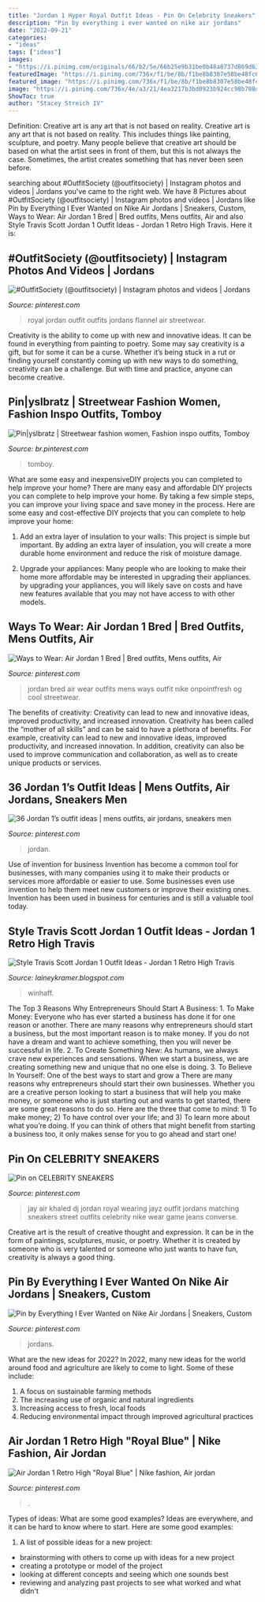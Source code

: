 ```yaml
---
title: "Jordan 1 Hyper Royal Outfit Ideas - Pin On Celebrity Sneakers"
description: "Pin by everything i ever wanted on nike air jordans"
date: "2022-09-21"
categories:
- "ideas"
tags: ["ideas"]
images:
- "https://i.pinimg.com/originals/66/b2/5e/66b25e9b31be0b48a8737d869d63671d.jpg"
featuredImage: "https://i.pinimg.com/736x/f1/be/8b/f1be8b8307e58be48fc6b799d713162b--nike-style-mens-style.jpg"
featured_image: "https://i.pinimg.com/736x/f1/be/8b/f1be8b8307e58be48fc6b799d713162b--nike-style-mens-style.jpg"
image: "https://i.pinimg.com/736x/4e/a3/21/4ea3217b3bd0923b924cc98b708d5efb.jpg"
ShowToc: true
author: "Stacey Streich IV"
---
```



Definition: Creative art is any art that is not based on reality.
Creative art is any art that is not based on reality. This includes things like painting, sculpture, and poetry. Many people believe that creative art should be based on what the artist sees in front of them, but this is not always the case. Sometimes, the artist creates something that has never been seen before.

	

		
searching about #OutfitSociety (@outfitsociety) | Instagram photos and videos | Jordans you've came to the right web. We have 8 Pictures about #OutfitSociety (@outfitsociety) | Instagram photos and videos | Jordans like Pin by Everything I Ever Wanted on Nike Air Jordans | Sneakers, Custom, Ways to Wear: Air Jordan 1 Bred | Bred outfits, Mens outfits, Air and also Style Travis Scott Jordan 1 Outfit Ideas - Jordan 1 Retro High Travis. Here it is:
		
    
## #OutfitSociety (@outfitsociety) | Instagram Photos And Videos | Jordans

<img loading=lazy src="https://i.pinimg.com/736x/d6/2c/97/d62c973962f4a7ae53738bb49a05e1b4--jordan--royal-outfit-royal-blue-outfits.jpg" onerror="this.onerror=null;this.src='https://tse4.mm.bing.net/th?id=OIP.A0mCXh1Vr7xNnt8UWi40lQHaHa&amp;pid=15.1';" alt="#OutfitSociety (@outfitsociety) | Instagram photos and videos | Jordans">

_Source: pinterest.com_

>royal jordan outfit outfits jordans flannel air streetwear. 

	

Creativity is the ability to come up with new and innovative ideas. It can be found in everything from painting to poetry. Some may say creativity is a gift, but for some it can be a curse. Whether it’s being stuck in a rut or finding yourself constantly coming up with new ways to do something, creativity can be a challenge. But with time and practice, anyone can become creative.

    
## Pin|yslbratz | Streetwear Fashion Women, Fashion Inspo Outfits, Tomboy

<img loading=lazy src="https://i.pinimg.com/originals/66/b2/5e/66b25e9b31be0b48a8737d869d63671d.jpg" onerror="this.onerror=null;this.src='https://tse3.mm.bing.net/th?id=OIP._zhAsi8YGAj3eSbn5r41ygHaH8&amp;pid=15.1';" alt="Pin|yslbratz | Streetwear fashion women, Fashion inspo outfits, Tomboy">

_Source: br.pinterest.com_

>tomboy. 

	

What are some easy and inexpensiveDIY projects you can completed to help improve your home?
There are many easy and affordable DIY projects you can complete to help improve your home. By taking a few simple steps, you can improve your living space and save money in the process. Here are some easy and cost-effective DIY projects that you can complete to help improve your home: 
1. Add an extra layer of insulation to your walls: This project is simple but important. By adding an extra layer of insulation, you will create a more durable home environment and reduce the risk of moisture damage. 

2. Upgrade your appliances: Many people who are looking to make their home more affordable may be interested in upgrading their appliances. by upgrading your appliances, you will likely save on costs and have new features available that you may not have access to with other models. 


    
## Ways To Wear: Air Jordan 1 Bred | Bred Outfits, Mens Outfits, Air

<img loading=lazy src="https://i.pinimg.com/736x/f1/be/8b/f1be8b8307e58be48fc6b799d713162b--nike-style-mens-style.jpg" onerror="this.onerror=null;this.src='https://tse4.mm.bing.net/th?id=OIP.NEuFLknuU6lZYc9XSJnY1gHaHa&amp;pid=15.1';" alt="Ways to Wear: Air Jordan 1 Bred | Bred outfits, Mens outfits, Air">

_Source: pinterest.com_

>jordan bred air wear outfits mens ways outfit nike onpointfresh og cool streetwear. 

	

The benefits of creativity: Creativity can lead to new and innovative ideas, improved productivity, and increased innovation.
Creativity has been called the “mother of all skills” and can be said to have a plethora of benefits. For example, creativity can lead to new and innovative ideas, improved productivity, and increased innovation. In addition, creativity can also be used to improve communication and collaboration, as well as to create unique products or services.

    
## 36 Jordan 1’s Outfit Ideas | Mens Outfits, Air Jordans, Sneakers Men

<img loading=lazy src="https://i.pinimg.com/236x/32/c9/b2/32c9b2d9473ffeca850294007783a773--selfie-comment.jpg" onerror="this.onerror=null;this.src='https://tse1.mm.bing.net/th?id=OIP.Fe2is26U2uR36bS4H8craAAAAA&amp;pid=15.1';" alt="36 Jordan 1’s outfit ideas | mens outfits, air jordans, sneakers men">

_Source: pinterest.com_

>jordan. 

	

Use of invention for business
Invention has become a common tool for businesses, with many companies using it to make their products or services more affordable or easier to use. Some businesses even use invention to help them meet new customers or improve their existing ones. Invention has been used in business for centuries and is still a valuable tool today.

    
## Style Travis Scott Jordan 1 Outfit Ideas - Jordan 1 Retro High Travis

<img loading=lazy src="https://i.pinimg.com/originals/26/ed/29/26ed2944b0cb8f872c16a62237cb795d.jpg" onerror="this.onerror=null;this.src='https://tse2.mm.bing.net/th?id=OIP.aKlTLoFIVGhkW4OkyEKUUAHaJQ&amp;pid=15.1';" alt="Style Travis Scott Jordan 1 Outfit Ideas - Jordan 1 Retro High Travis">

_Source: laineykramer.blogspot.com_

>winhaff. 

	

The Top 3 Reasons Why Entrepreneurs Should Start A Business: 1. To Make Money: Everyone who has ever started a business has done it for one reason or another. There are many reasons why entrepreneurs should start a business, but the most important reason is to make money. If you do not have a dream and want to achieve something, then you will never be successful in life. 2. To Create Something New: As humans, we always crave new experiences and sensations. When we start a business, we are creating something new and unique that no one else is doing. 3. To Believe In Yourself: One of the best ways to start and grow a
There are many reasons why entrepreneurs should start their own businesses. Whether you are a creative person looking to start a business that will help you make money, or someone who is just starting out and wants to get started, there are some great reasons to do so. Here are the three that come to mind: 1) To make money; 2) To have control over your life; and 3) To learn more about what you’re doing. If you can think of others that might benefit from starting a business too, it only makes sense for you to go ahead and start one!

    
## Pin On CELEBRITY SNEAKERS

<img loading=lazy src="https://i.pinimg.com/originals/07/ae/c4/07aec4295c0b2aaf07507d06886392bf.jpg" onerror="this.onerror=null;this.src='https://tse4.mm.bing.net/th?id=OIP.jt__OYtKx-s2kFBsYOTi4gHaHb&amp;pid=15.1';" alt="Pin on CELEBRITY SNEAKERS">

_Source: pinterest.com_

>jay air khaled dj jordan royal wearing jayz outfit jordans matching sneakers street outfits celebrity nike wear game jeans converse. 

	

Creative art is the result of creative thought and expression. It can be in the form of paintings, sculptures, music, or poetry. Whether it is created by someone who is very talented or someone who just wants to have fun, creativity is always a good thing.

    
## Pin By Everything I Ever Wanted On Nike Air Jordans | Sneakers, Custom

<img loading=lazy src="https://i.pinimg.com/736x/4e/a3/21/4ea3217b3bd0923b924cc98b708d5efb.jpg" onerror="this.onerror=null;this.src='https://tse3.mm.bing.net/th?id=OIP.HyPMDnJZLWS6HNkeNHS0rwHaHU&amp;pid=15.1';" alt="Pin by Everything I Ever Wanted on Nike Air Jordans | Sneakers, Custom">

_Source: pinterest.com_

>jordans. 

	

What are the new ideas for 2022?
In 2022, many new ideas for the world around food and agriculture are likely to come to light. Some of these include: 
1. A focus on sustainable farming methods 
2. The increasing use of organic and natural ingredients 
3. Increasing access to fresh, local foods 
4. Reducing environmental impact through improved agricultural practices 

    
## Air Jordan 1 Retro High &quot;Royal Blue&quot; | Nike Fashion, Air Jordan

<img loading=lazy src="https://i.pinimg.com/originals/de/31/86/de318620eb8b5ad3dadc37d53df9b87a.jpg" onerror="this.onerror=null;this.src='https://tse4.mm.bing.net/th?id=OIP.7wGF_lGbXgoBTEGrsPQiYwHaHa&amp;pid=15.1';" alt="Air Jordan 1 Retro High &quot;Royal Blue&quot; | Nike fashion, Air jordan">

_Source: pinterest.com_

>. 

	

Types of ideas: What are some good examples?
Ideas are everywhere, and it can be hard to know where to start. Here are some good examples:
1. A list of possible ideas for a new project: 
- brainstorming with others to come up with ideas for a new project 
- creating a prototype or model of the project 
- looking at different concepts and seeing which one sounds best 
- reviewing and analyzing past projects to see what worked and what didn't 

